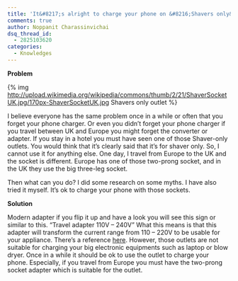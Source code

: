 ```yaml
---
title: 'It&#8217;s alright to charge your phone on &#8216;Shavers only&#8217; outlet.'
comments: true
author: Noppanit Charassinvichai
dsq_thread_id:
  - 2825103620
categories:
  - Knowledges
---
```

**Problem**

{% img http://upload.wikimedia.org/wikipedia/commons/thumb/2/21/ShaverSocketUK.jpg/170px-ShaverSocketUK.jpg Shavers only outlet %}

I believe everyone has the same problem once in a while or often that you forget your phone charger. Or even you didn&#8217;t forget your phone charger if you travel between UK and Europe you might forget the converter or adapter. If you stay in a hotel you must have seen one of those Shaver-only outlets. You would think that it&#8217;s clearly said that it&#8217;s for shaver only. So, I cannot use it for anything else. One day, I travel from Europe to the UK and the socket is different. Europe has one of those two-prong socket, and in the UK they use the big three-leg socket. 

Then what can you do? I did some research on some myths. I have also tried it myself. It&#8217;s ok to charge your phone with those sockets. 

**Solution**

Modern adapter if you flip it up and have a look you will see this sign or similar to this. &#8220;Travel adapter 110V &#8211; 240V&#8221; What this means is that this adapter will transform the current range from 110 &#8211; 220V to be usable for your appliance. There&#8217;s a reference [here][1]. However, those outlets are not suitable for charging your big electronic equipments such as laptop or blow dryer. Once in a while it should be ok to use the outlet to charge your phone. Especially, if you travel from Europe you must have the two-prong socket adapter which is suitable for the outlet.

 [1]: http://blog.fosketts.net/2013/02/03/shavers-electrical-outlet/
